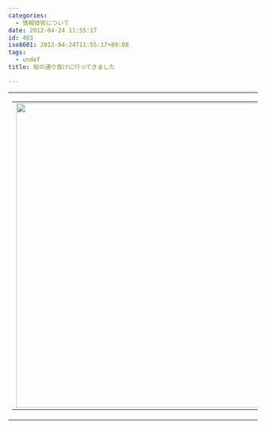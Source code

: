 ```yaml
---
categories:
  - 情報技術について
date: 2012-04-24 11:55:17
id: 483
iso8601: 2012-04-24T11:55:17+09:00
tags:
  - undef
title: 桜の通り抜けに行ってきました

---
```


<table cellpadding="0" cellspacing="0" width="100%" align="center" background="http://images.apple.com/dm/groups/iapps/bg/travel-postcard-bg.jpg" style="margin:0px;padding:0px;">
<tbody><tr>
<td>
<table border="0" cellpadding="0" cellspacing="0" align="center">
<tbody><tr>
<td>
<img width="715" height="615" style="margin:0px;display:block;" src="http://www.nishimiyahara.net/images/1335236121595" />
</td>
</tr>
</tbody></table>
</td>
</tr>
</tbody></table>
    	